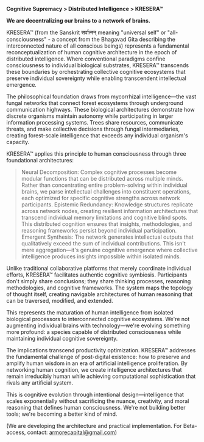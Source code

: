 **Cognitive Supremacy > Distributed Intelligence > KRESERA™**

**We are decentralizing our brains to a network of brains.**

KRESERA™ (from the Sanskrit सर्वात्मन् meaning "universal self" or "all-consciousness" - a concept from the Bhagavad Gita describing the interconnected nature of all conscious beings) represents a fundamental reconceptualization of human cognitive architecture in the epoch of distributed intelligence. Where conventional paradigms confine consciousness to individual biological substrates, KRESERA™ transcends these boundaries by orchestrating collective cognitive ecosystems that preserve individual sovereignty while enabling transcendent intellectual emergence.

The philosophical foundation draws from mycorrhizal intelligence—the vast fungal networks that connect forest ecosystems through underground communication highways. These biological architectures demonstrate how discrete organisms maintain autonomy while participating in larger information processing systems. Trees share resources, communicate threats, and make collective decisions through fungal intermediaries, creating forest-scale intelligence that exceeds any individual organism's capacity.

KRESERA™ applies this principle to human consciousness through three foundational architectures:

> Neural Decomposition: Complex cognitive processes become modular functions that can be distributed across multiple minds. Rather than concentrating entire problem-solving within individual brains, we parse intellectual challenges into constituent operations, each optimized for specific cognitive strengths across network participants.
> Epistemic Redundancy: Knowledge structures replicate across network nodes, creating resilient information architectures that transcend individual memory limitations and cognitive blind spots. This distributed cognition ensures that insights, methodologies, and reasoning frameworks persist beyond individual participation.
> Emergent Synthesis: The network generates intellectual outputs that qualitatively exceed the sum of individual contributions. This isn't mere aggregation—it's genuine cognitive emergence where collective intelligence produces insights impossible within isolated minds.

Unlike traditional collaborative platforms that merely coordinate individual efforts, KRESERA™ facilitates authentic cognitive symbiosis. Participants don't simply share conclusions; they share thinking processes, reasoning methodologies, and cognitive frameworks. The system maps the topology of thought itself, creating navigable architectures of human reasoning that can be traversed, modified, and extended.

This represents the maturation of human intelligence from isolated biological processors to interconnected cognitive ecosystems. We're not augmenting individual brains with technology—we're evolving something more profound: a species capable of distributed consciousness while maintaining individual cognitive sovereignty.

The implications transcend productivity optimization. KRESERA™ addresses the fundamental challenge of post-digital existence: how to preserve and amplify human wisdom in an era of artificial intelligence proliferation. By networking human cognition, we create intelligence architectures that remain irreducibly human while achieving computational sophistication that rivals any artificial system.

This is cognitive evolution through intentional design—intelligence that scales exponentially without sacrificing the nuance, creativity, and moral reasoning that defines human consciousness. We're not building better tools; we're becoming a better kind of mind.

(We are developing the architecture and practical implementation. For Beta-access, contact: armorecapital@gmail.com)
